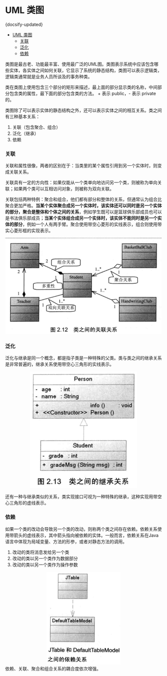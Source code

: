 #  UML 类图
{docsify-updated}

- [UML 类图](#uml-类图)
	- [关联](#关联)
	- [泛化](#泛化)
	- [依赖](#依赖)


类图是最古老、功能最丰富、使用最广泛的UML图。类图表示系统中应该包含哪些实体，各实体之间如何关联，它显示了系统的静态结构，类图可以表示逻辑类，逻辑类通常就是业务人员所谈及的事务种类。

类在类图上使用包含三个部分的矩形来描述，最上面的部分显示类的名称，中间部分包含类的属性，最下面的部分包含类的方法。 + 表示 public，- 表示 private 的。

类图除了可以表示实体的静态结构之外，还可以表示实体之间的相互关系。类之间有三种基本关系：
1. 关联（包含聚合、组合）
2. 泛化（继承）
3. 依赖

### 关联
关联和属性很像，两者的区别在于：当类里的某个属性引用到另一个实体时，则变成关联关系。

关联具有一定的方向性：如果仅能从一个类单向地访问另一个类，则被称为单向关联；如果两个类可以互相访问对象，则被称为双向关联。

关联包括两种特例：聚合和组合，他们都有部分和整体的关系，但通常认为组合比聚合更加严格。**当某个实体聚合成另一个实体时，该实体还可以同时是另一个实体的部分，聚合是整体和个体之间的关系**，例如学生既可以是篮球俱乐部成员也可以是书法俱乐部成员；**当某个实体组合成另一个实体时，该实体不能同时是另一个实体的部分**，例如一个人有两手臂。聚合使用带空心菱形的实线表示，组合则使用带实心菱形框的实现表示。
<center><img src="pics/uml-associate.png" alt=""></center>

### 泛化
泛化与继承是同一个概念，都是指子类是一种特殊的父类。类与类之间的继承关系是非常普遍的，继承关系使用带空心三角形的实线表示。
<center><img src="pics/uml-extends.png" alt=""></center>

还有一种与继承类似的关系，类实现接口可视为一种特殊的继承，这种实现用带空心三角形的虚线表示。

### 依赖
如果一个类的改动会导致另一个类的改动，则称两个类之间存在依赖。依赖关系使用带箭头的虚线表示，其中箭头指向被依赖的实体。一般而言，依赖关系在Java语言中体现为局域变量、方法的形参，或者对静态方法的调用。
1. 改动的类将消息发给另一个类
2. 改动的类以另一个类作为数据部分
3. 改动的类以另一个类作为操作参数

<center><img src="pics/uml-depend.png" alt=""></center>
依赖、关联、聚合和组合关系的耦合度依次增强。

